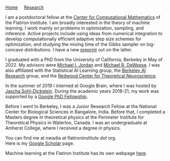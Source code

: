 [Home](/index.md) &nbsp; &nbsp; [Research](/research.md)

I am a postdoctoral fellow at the [Center for Computational Mathematics](https://www.simonsfoundation.org/flatiron/center-for-computational-mathematics/) of the Flatiron Institute. I am broadly interested in the theory of machine learning. I work mainly on problems in optimization, sampling, and inference. Active projects include using ideas from numerical integration to develop computationally efficient adaptive step size schemes for optimization, and studying the mixing time of the Gibbs sampler on log-concave distributions. I have a new [preprint](https://arxiv.org/abs/2412.17899) out on the latter.

I graduated with a PhD from the University of California, Berkeley in May of 2022. My advisors were [Michael I. Jordan](http://people.eecs.berkeley.edu/~jordan/) and [Michael R. DeWeese](https://deweeselab.com/).
I was also affiliated with the Statistical AI Learning group, the [Berkeley AI Research](https://bair.berkeley.edu/) group, and the [Redwood Center for Theoretical Neuroscience](https://redwood.berkeley.edu).

In the summer of 2019 I interned at Google Brain, where I was hosted by [Jascha Sohl-Dickstein](http://www.sohldickstein.com/). During the academic years 2018-21, my work was supported by a [Google PhD Fellowship](https://research.google/outreach/phd-fellowship/recipients/).

Before I went to Berkeley, I was a Junior Research Fellow at the National Center for Biological Sciences in Bangalore, India. Before that, I completed a Masters degree in theoretical physics at the Perimeter Institute for Theoretical Physics in Waterloo, Canada. I was an undergraduate at Amherst College, where I received a degree in physics.

You can find me at nwadia _at_ flatironinstitute _dot_ org.\
Here is my [Google Scholar](https://scholar.google.com/citations?hl=en&user=5qC5g3MAAAAJ) page.

Machine learning at the Flatiron Institute has its own webpage [here](https://www.simonsfoundation.org/machine-learning-at-the-flatiron-institute/).

